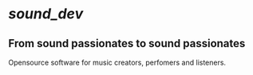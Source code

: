 # _sound\_dev_

## From sound passionates to sound passionates

Opensource software for music creators, perfomers and listeners.
